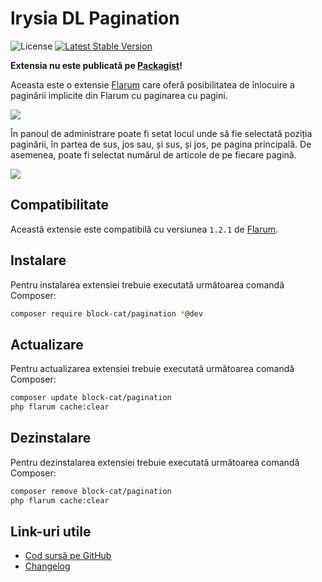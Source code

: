# lrysia DL Pagination

![License](https://img.shields.io/badge/license-MIT-blue.svg) [![Latest Stable Version](https://img.shields.io/packagist/v/block-cat/pagination.svg)](https://packagist.org/packages/block-cat/pagination)

**Extensia nu este publicată pe [Packagist](https://packagist.org/)!**

Aceasta este o extensie [Flarum](https://flarum.org/) care oferă posibilitatea de înlocuire a paginării implicite din Flarum cu paginarea cu pagini.

![](https://i.imgur.com/VVRCsE7.png)

În panoul de administrare poate fi setat locul unde să fie selectată poziția paginării, în partea de sus, jos sau, și sus, și jos, pe pagina principală. De asemenea, poate fi selectat numărul de articole de pe fiecare pagină.

![](https://i.imgur.com/Kut3tzw.png)

## Compatibilitate

Această extensie este compatibilă cu versiunea `1.2.1` de [Flarum](https://flarum.org/).

## Instalare

Pentru instalarea extensiei trebuie executată următoarea comandă Composer:

```sh
composer require block-cat/pagination *@dev
```

## Actualizare

Pentru actualizarea extensiei trebuie executată următoarea comandă Composer:

```sh
composer update block-cat/pagination
php flarum cache:clear
```

## Dezinstalare

Pentru dezinstalarea extensiei trebuie executată următoarea comandă Composer:

```sh
composer remove block-cat/pagination
php flarum cache:clear
```

## Link-uri utile

- [Cod sursă pe GitHub](https://github.com/block-cat/pagination)
- [Changelog](CHANGELOG.md)
